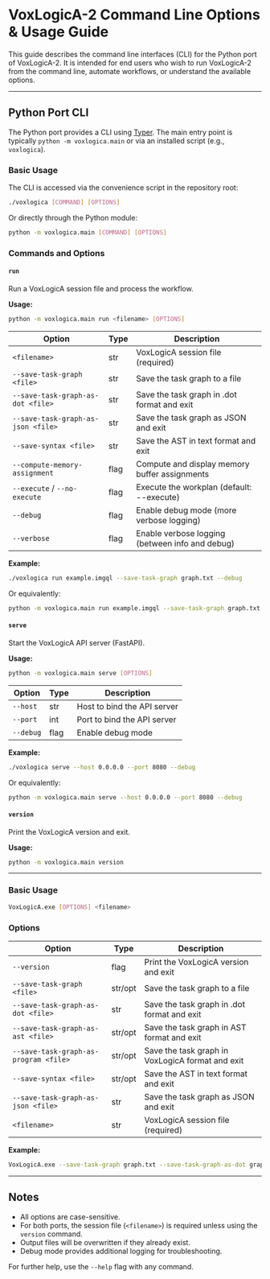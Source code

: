 # VoxLogicA-2 Command Line Options & Usage Guide

This guide describes the command line interfaces (CLI) for the Python port of VoxLogicA-2. It is intended for end users who wish to run VoxLogicA-2 from the command line, automate workflows, or understand the available options.

---

## Python Port CLI

The Python port provides a CLI using [Typer](https://typer.tiangolo.com/). The main entry point is typically `python -m voxlogica.main` or via an installed script (e.g., `voxlogica`).

### Basic Usage

The CLI is accessed via the convenience script in the repository root:

```sh
./voxlogica [COMMAND] [OPTIONS]
```

Or directly through the Python module:

```sh
python -m voxlogica.main [COMMAND] [OPTIONS]
```

### Commands and Options

#### `run`

Run a VoxLogicA session file and process the workflow.

**Usage:**

```sh
python -m voxlogica.main run <filename> [OPTIONS]
```

| Option                             | Type | Description                                                 |
| ---------------------------------- | ---- | ----------------------------------------------------------- |
| `<filename>`                       | str  | VoxLogicA session file (required)                           |
| `--save-task-graph <file>`         | str  | Save the task graph to a file                               |
| `--save-task-graph-as-dot <file>`  | str  | Save the task graph in .dot format and exit                 |
| `--save-task-graph-as-json <file>` | str  | Save the task graph as JSON and exit                        |
| `--save-syntax <file>`             | str  | Save the AST in text format and exit                        |
| `--compute-memory-assignment`      | flag | Compute and display memory buffer assignments               |
| `--execute` / `--no-execute`       | flag | Execute the workplan (default: --execute)                   |
| `--debug`                          | flag | Enable debug mode (more verbose logging)                    |
| `--verbose`                        | flag | Enable verbose logging (between info and debug)             |

**Example:**

```sh
./voxlogica run example.imgql --save-task-graph graph.txt --debug
```

Or equivalently:

```sh
python -m voxlogica.main run example.imgql --save-task-graph graph.txt --debug
```

#### `serve`

Start the VoxLogicA API server (FastAPI).

**Usage:**

```sh
python -m voxlogica.main serve [OPTIONS]
```

| Option    | Type | Description                 |
| --------- | ---- | --------------------------- |
| `--host`  | str  | Host to bind the API server |
| `--port`  | int  | Port to bind the API server |
| `--debug` | flag | Enable debug mode           |

**Example:**

```sh
./voxlogica serve --host 0.0.0.0 --port 8080 --debug
```

Or equivalently:

```sh
python -m voxlogica.main serve --host 0.0.0.0 --port 8080 --debug
```

#### `version`

Print the VoxLogicA version and exit.

**Usage:**

```sh
python -m voxlogica.main version
```

---

### Basic Usage

```sh
VoxLogicA.exe [OPTIONS] <filename>
```

### Options

| Option                                | Type    | Description                                      |
| ------------------------------------- | ------- | ------------------------------------------------ |
| `--version`                           | flag    | Print the VoxLogicA version and exit             |
| `--save-task-graph <file>`            | str/opt | Save the task graph to a file                    |
| `--save-task-graph-as-dot <file>`     | str     | Save the task graph in .dot format and exit      |
| `--save-task-graph-as-ast <file>`     | str/opt | Save the task graph in AST format and exit       |
| `--save-task-graph-as-program <file>` | str/opt | Save the task graph in VoxLogicA format and exit |
| `--save-syntax <file>`                | str/opt | Save the AST in text format and exit             |
| `--save-task-graph-as-json <file>`    | str     | Save the task graph as JSON and exit             |
| `<filename>`                          | str     | VoxLogicA session file (required)                |

**Example:**

```sh
VoxLogicA.exe --save-task-graph graph.txt --save-task-graph-as-dot graph.dot example.imgql
```

---

## Notes

- All options are case-sensitive.
- For both ports, the session file (`<filename>`) is required unless using the `version` command.
- Output files will be overwritten if they already exist.
- Debug mode provides additional logging for troubleshooting.

For further help, use the `--help` flag with any command.
